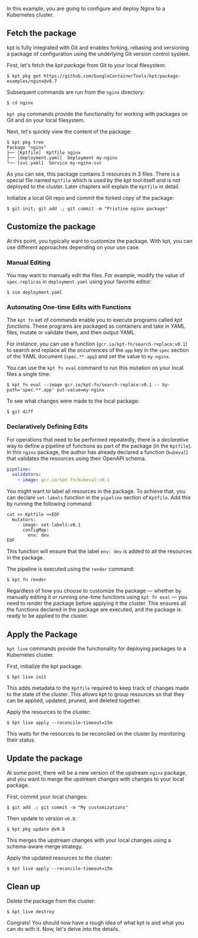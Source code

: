 In this example, you are going to configure and deploy Nginx to a Kubernetes
cluster.

## Fetch the package

kpt is fully integrated with Git and enables forking, rebasing and versioning a
package of configuration using the underlying Git version control system.

First, let's fetch the _kpt package_ from Git to your local filesystem:

```shell
$ kpt pkg get https://github.com/GoogleContainerTools/kpt/package-examples/nginx@v0.7
```

Subsequent commands are run from the `nginx` directory:

```shell
$ cd nginx
```

`kpt pkg` commands provide the functionality for working with packages on Git
and on your local filesystem.

Next, let's quickly view the content of the package:

```shell
$ kpt pkg tree
Package "nginx"
├── [Kptfile]  Kptfile nginx
├── [deployment.yaml]  Deployment my-nginx
└── [svc.yaml]  Service my-nginx-svc
```

As you can see, this package contains 3 resources in 3 files. There is a special
file named `Kptfile` which is used by the kpt tool itself and is not deployed to
the cluster. Later chapters will explain the `Kptfile` in detail.

Initialize a local Git repo and commit the forked copy of the package:

```shell
$ git init; git add .; git commit -m "Pristine nginx package"
```

## Customize the package

At this point, you typically want to customize the package. With kpt, you can
use different approaches depending on your use case.

### Manual Editing

You may want to manually edit the files. For example, modify the value of
`spec.replicas` in `deployment.yaml` using your favorite editor:

```shell
$ vim deployment.yaml
```

### Automating One-time Edits with Functions

The `kpt fn` set of commands enable you to execute programs called _kpt functions_. These
programs are packaged as containers and take in YAML files, mutate or validate them, and then
output YAML.

For instance, you can use a function (`gcr.io/kpt-fn/search-replace:v0.1`) to search and replace all
the occurrences of the `app` key in the `spec` section of the YAML document (`spec.**.app`) and
set the value to `my-nginx`. 

You can use the `kpt fn eval` command to run this mutation on your local files a single time:

```shell
$ kpt fn eval --image gcr.io/kpt-fn/search-replace:v0.1 -- by-path='spec.**.app' put-value=my-nginx
```

To see what changes were made to the local package:

```shell
$ git diff
```

### Declaratively Defining Edits

For operations that need to be performed repeatedly, there is a _declarative_ way to define a
pipeline of functions as part of the package (in the `Kptfile`). In this `nginx` package, the author 
has already declared a function (`kubeval`) that validates the resources 
using their OpenAPI schema.

```yaml
pipeline:
  validators:
    - image: gcr.io/kpt-fn/kubeval:v0.1
```

You might want to label all resources in the package. To achieve that, you can
declare `set-labels` function in the `pipeline` section of `Kptfile`. Add this by running the following
command:

```shell
cat >> Kptfile <<EOF
  mutators:
    - image: set-labels:v0.1
      configMap:
        env: dev
EOF
```

This function will ensure that the label `env: dev` is added to all the
resources in the package.

The pipeline is executed using the `render` command:

```shell
$ kpt fn render
```

Regardless of how you choose to customize the package — whether by
manually editing it or running one-time functions using `kpt fn eval` — you need to _render_ the
package before applying it the cluster. This ensures all the functions declared
in the package are executed, and the package is ready to be applied to the
cluster.

## Apply the Package

`kpt live` commands provide the functionality for deploying packages to a
Kubernetes cluster.


First, initialize the kpt package:

```shell
$ kpt live init
```

This adds metadata to the `Kptfile` required to keep track of changes made
to the state of the cluster. This 
allows kpt to group resources so that they can be applied, updated, pruned, and
deleted together.

Apply the resources to the cluster:

```shell
$ kpt live apply --reconcile-timeout=15m
```

This waits for the resources to be reconciled on the cluster by monitoring their
status.

## Update the package

At some point, there will be a new version of the upstream `nginx` package, and
you want to merge the upstream changes with changes to your local package.

First, commit your local changes:

```shell
$ git add .; git commit -m "My customizations"
```

Then update to version `v0.8`:

```shell
$ kpt pkg update @v0.8
```

This merges the upstream changes with your local changes using a schema-aware
merge strategy.

Apply the updated resources to the cluster:

```shell
$ kpt live apply --reconcile-timeout=15m
```

## Clean up

Delete the package from the cluster:

```shell
$ kpt live destroy
```

Congrats! You should now have a rough idea of what kpt is and what you can do
with it. Now, let's delve into the details.
